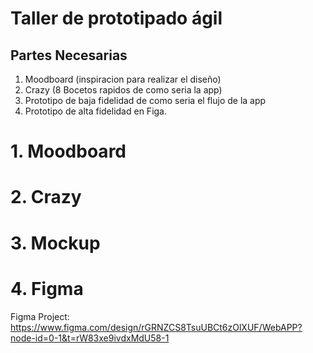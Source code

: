 # Taller de prototipado ágil

## Partes Necesarias
1. Moodboard (inspiracion para realizar el diseño)
2. Crazy (8 Bocetos rapidos de como seria la app)
3. Prototipo de baja fidelidad de como seria el flujo de la app
4. Prototipo de alta fidelidad en Figa.


# 1. Moodboard




# 2. Crazy



# 3. Mockup



# 4. Figma
Figma Project: https://www.figma.com/design/rGRNZCS8TsuUBCt6zOlXUF/WebAPP?node-id=0-1&t=rW83xe9ivdxMdU58-1